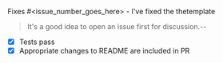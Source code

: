 Fixes #<issue_number_goes_here> -
I've fixed the thetemplate


> It's a good idea to open an issue first for discussion.--

- [x] Tests pass
- [x] Appropriate changes to README are included in PR
